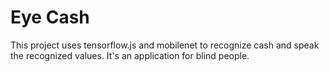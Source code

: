 # Eye Cash

This project uses tensorflow.js and mobilenet to recognize cash and speak the recognized values. It's an application for blind people.